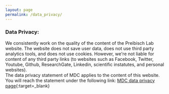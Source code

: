 ```yaml
---
layout: page
permalink: /data_privacy/
---
```


### Data Privacy: 

We consistently work on the quality of the content of the Preibisch Lab website. The website does not save user data, does not use third party analytics tools, and does not use cookies.
However, we're not liable for content of any third party links (to websites such as Facebook, Twitter, Youtube, Github, ResearchGate, Linkedin, scientific instatutes, and personal websites).  
The data privacy statement of MDC applies to the content of this website. You will reach the statement under the following link:
[MDC data privacy page](https://www.mdc-berlin.de/data-privacy){:target=_blank}

 